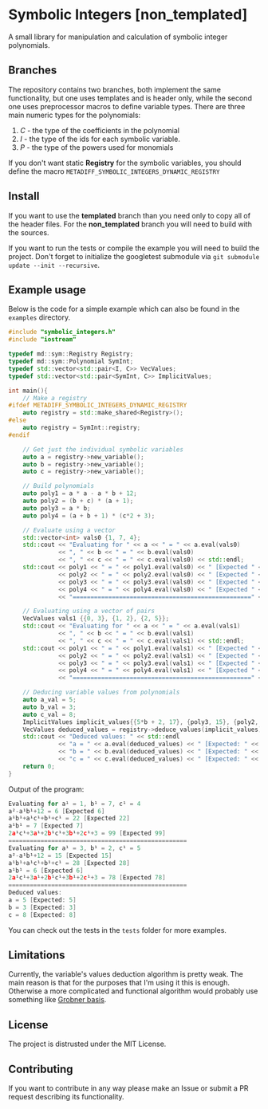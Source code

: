 # Symbolic Integers [non_templated]
A small library for manipulation and calculation of symbolic 
integer polynomials.

## Branches
The repository contains two branches, both implement the same 
functionality, but one uses templates and is header only, 
while the second one uses preprocessor macros to define variable
types. There are three main numeric types for the polynomials:

   1. *C* - the type of the coefficients in the polynomial
   2. *I* - the type of the ids for each symbolic variable. 
   3. *P* - the type of the powers used for monomials

If you don't want static **Registry** for the symbolic variables, 
you should define the macro `METADIFF_SYMBOLIC_INTEGERS_DYNAMIC_REGISTRY`

## Install
If you want to use the **templated** branch than you need only to copy
all of the header files. For the **non_templated** branch you will need to 
build with the sources.

If you want to run the tests or compile the example you will need to 
build the project. Don't forget to initialize the googletest submodule 
via `git submodule update --init --recursive`. 
 
## Example usage

Below is the code for a simple example which can also
be found in the `examples` directory.

```c++
#include "symbolic_integers.h"
#include "iostream"

typedef md::sym::Registry Registry;
typedef md::sym::Polynomial SymInt;
typedef std::vector<std::pair<I, C>> VecValues;
typedef std::vector<std::pair<SymInt, C>> ImplicitValues;

int main(){
    // Make a registry
#ifdef METADIFF_SYMBOLIC_INTEGERS_DYNAMIC_REGISTRY
    auto registry = std::make_shared<Registry>();
#else
    auto registry = SymInt::registry;
#endif

    // Get just the individual symbolic variables
    auto a = registry->new_variable();
    auto b = registry->new_variable();
    auto c = registry->new_variable();

    // Build polynomials
    auto poly1 = a * a - a * b + 12;
    auto poly2 = (b + c) * (a + 1);
    auto poly3 = a * b;
    auto poly4 = (a + b + 1) * (c*2 + 3);

    // Evaluate using a vector
    std::vector<int> vals0 {1, 7, 4};
    std::cout << "Evaluating for " << a << " = " << a.eval(vals0)
              << ", " << b << " = " << b.eval(vals0)
              << ", " << c << " = " << c.eval(vals0) << std::endl;
    std::cout << poly1 << " = " << poly1.eval(vals0) << " [Expected " << 6 << "]" << std::endl
              << poly2 << " = " << poly2.eval(vals0) << " [Expected " << 22 << "]" << std::endl
              << poly3 << " = " << poly3.eval(vals0) << " [Expected " << 7 << "]" << std::endl
              << poly4 << " = " << poly4.eval(vals0) << " [Expected " << 99 << "]" << std::endl
              << "==================================================" << std::endl;

    // Evaluating using a vector of pairs
    VecValues vals1 {{0, 3}, {1, 2}, {2, 5}};
    std::cout << "Evaluating for " << a << " = " << a.eval(vals1)
              << ", " << b << " = " << b.eval(vals1)
              << ", " << c << " = " << c.eval(vals1) << std::endl;
    std::cout << poly1 << " = " << poly1.eval(vals1) << " [Expected " << 15 << "]" << std::endl
              << poly2 << " = " << poly2.eval(vals1) << " [Expected " << 28 << "]" << std::endl
              << poly3 << " = " << poly3.eval(vals1) << " [Expected " << 6 << "]" << std::endl
              << poly4 << " = " << poly4.eval(vals1) << " [Expected " << 78 << "]" << std::endl
              << "==================================================" << std::endl;

    // Deducing variable values from polynomials
    auto a_val = 5;
    auto b_val = 3;
    auto c_val = 8;
    ImplicitValues implicit_values{{5*b + 2, 17}, {poly3, 15}, {poly2, 66}};
    VecValues deduced_values = registry->deduce_values(implicit_values);
    std::cout << "Deduced values: " << std::endl
              << "a = " << a.eval(deduced_values) << " [Expected: " << a_val << "]" <<  std::endl
              << "b = " << b.eval(deduced_values) << " [Expected: " << b_val << "]" <<  std::endl
              << "c = " << c.eval(deduced_values) << " [Expected: " << c_val << "]" <<  std::endl;
    return 0;
}
```

Output of the program:
```c++
Evaluating for a¹ = 1, b¹ = 7, c¹ = 4
a²-a¹b¹+12 = 6 [Expected 6]
a¹b¹+a¹c¹+b¹+c¹ = 22 [Expected 22]
a¹b¹ = 7 [Expected 7]
2a¹c¹+3a¹+2b¹c¹+3b¹+2c¹+3 = 99 [Expected 99]
==================================================
Evaluating for a¹ = 3, b¹ = 2, c¹ = 5
a²-a¹b¹+12 = 15 [Expected 15]
a¹b¹+a¹c¹+b¹+c¹ = 28 [Expected 28]
a¹b¹ = 6 [Expected 6]
2a¹c¹+3a¹+2b¹c¹+3b¹+2c¹+3 = 78 [Expected 78]
==================================================
Deduced values: 
a = 5 [Expected: 5]
b = 3 [Expected: 3]
c = 8 [Expected: 8]
```

You can check out the tests in the `tests` folder for more examples.

## Limitations

Currently, the variable's values deduction algorithm is pretty weak. 
The main reason is that for the purposes that I'm using it this is enough. 
Otherwise a more complicated and functional algorithm would probably use
something like [Grobner basis](https://en.wikipedia.org/wiki/Gr%C3%B6bner_basis).

## License
The project is distrusted under the MIT License.

## Contributing
If you want to contribute in any way please make an Issue or submit a PR
request describing its functionality.
